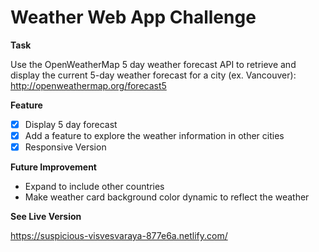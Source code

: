 # Weather Web App Challenge

**Task**

Use the OpenWeatherMap 5 day weather forecast API to retrieve and display the current 5-day weather forecast for a city (ex. Vancouver): http://openweathermap.org/forecast5

**Feature**
- [x] Display 5 day forecast
- [x] Add a feature to explore the weather information in other cities
- [x] Responsive Version

**Future Improvement**
- Expand to include other countries
- Make weather card background color dynamic to reflect the weather

**See Live Version**

https://suspicious-visvesvaraya-877e6a.netlify.com/
